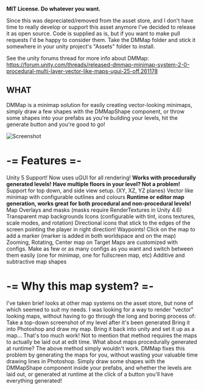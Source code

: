 **MIT License. Do whatever you want.** 

Since this was depreciated/removed from the asset store, and I don't have time to really develop or support this asset anymore I've decided to release it as open source. Code is supplied as is, but if you want to make pull requests I'd be happy to consider them. Take the DMMap folder and stick it somewhere in your unity project's "Assets" folder to install.

See the unity forums thread for more info about DMMap: https://forum.unity.com/threads/released-dmmap-minimap-system-2-0-procedural-multi-layer-vector-like-maps-ugui-25-off.261178

## WHAT 

DMMap is a minimap solution for easily creating vector-looking minimaps, simply draw a few shapes with the DMMapShape component, or throw some shapes into your prefabs as you're building your levels, hit the generate button and you're good to go!

![Screenshot](http://dylanmeville.com/Unity/DMMap/Docs/Screenshot_1.png)

# -= Features =-
Unity 5 Support!  Now uses uGUI for all rendering!
**Works with procedurally generated levels!**
**Have multiple floors in your level?  Not a problem!** 
Support for top down, and side view setup.  (XY, XZ, YZ planes)
Vector like minimap with configurable outlines and colours
**Runtime or editor map generation, works great for both procedural and non-procedural levels!**
Map Overlays and masks (masks require RenderTextures in Unity 4.6)
Transparent map backgrounds
Icons (configurable with tint, icons textures, scale modes, and rotation)
Directional icons that stick to the edges of the screen pointing the player in right direction!
Waypoints! Click on the map to add a marker (marker is added in both worldspace and on the map)
Zooming, Rotating, Center map on Target
Maps are customized with configs.  Make as few or as many configs as you want and switch between them easily (one for minimap, one for fullscreen map, etc)
Additive and subtractive map shapes

# -= Why this map system? =-

I've taken brief looks at other map systems on the asset store, but none of which seemed to suit my needs.  I was looking for a way to render "vector" looking maps, without having to go through the long and boring process of:
Take a top-down screenshot of my level after it's been generated
Bring it into Photoshop and draw my map.
Bring it back into unity and set it up as a map...
That's too much work!
Not to mention that method requires the maps to actually be laid out at edit time.  What about maps procedurally generated at runtime? The above method simply wouldn't work.  DMMap fixes this problem by generating the maps for you, without wasting your valuable time drawing lines in Photoshop.  Simply draw some shapes with the DMMapShape component inside your prefabs, and whether the levels are laid out, or generated at runtime at the click of a button you'll have everything generated!

